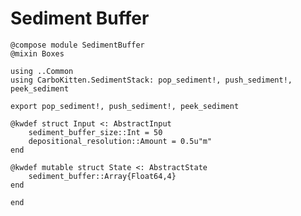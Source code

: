 # Sediment Buffer

``` {.julia file=src/Components/SedimentBuffer.jl}
@compose module SedimentBuffer
@mixin Boxes

using ..Common
using CarboKitten.SedimentStack: pop_sediment!, push_sediment!, peek_sediment

export pop_sediment!, push_sediment!, peek_sediment

@kwdef struct Input <: AbstractInput
    sediment_buffer_size::Int = 50
    depositional_resolution::Amount = 0.5u"m"
end

@kwdef mutable struct State <: AbstractState
    sediment_buffer::Array{Float64,4}
end

end
```

